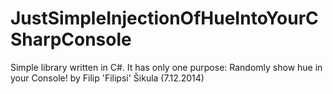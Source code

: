 JustSimpleInjectionOfHueIntoYourCSharpConsole
=============================================

Simple library written in C#. It has only one purpose: Randomly show hue in your Console!
by Filip 'Filipsi' Šikula (7.12.2014)